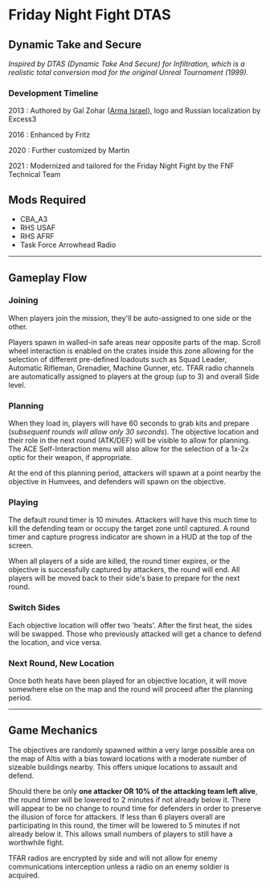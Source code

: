 # Friday Night Fight DTAS

## **Dynamic Take and Secure**

_Inspired by DTAS (Dynamic Take And Secure) for Infiltration, which is a realistic total conversion mod for the original Unreal Tournament (1999)._

### Development Timeline

2013 : Authored by Gal Zohar ([Arma Israel](www.arma-il.info)), logo and Russian localization by Excess3

2016 : Enhanced by Fritz

2020 : Further customized by Martin

2021 : Modernized and tailored for the Friday Night Fight by the FNF Technical Team


## Mods Required

- CBA_A3
- RHS USAF
- RHS AFRF
- Task Force Arrowhead Radio

---

## Gameplay Flow

### **Joining**

When players join the mission, they'll be auto-assigned to one side or the other.

Players spawn in walled-in safe areas near opposite parts of the map. Scroll wheel interaction is enabled on the crates inside this zone allowing for the selection of different pre-defined loadouts such as Squad Leader, Automatic Rifleman, Grenadier, Machine Gunner, etc. TFAR radio channels are automatically assigned to players at the group (up to 3) and overall Side level.

### **Planning**

When they load in, players will have 60 seconds to grab kits and prepare (_subsequent rounds will allow only 30 seconds_). The objective location and their role in the next round (ATK/DEF) will be visible to allow for planning. The ACE Self-Interaction menu will also allow for the selection of a 1x-2x optic for their weapon, if appropriate.

At the end of this planning period, attackers will spawn at a point nearby the objective in Humvees, and defenders will spawn on the objective. 

### **Playing**

The default round timer is 10 minutes. Attackers will have this much time to kill the defending team or occupy the target zone until captured. A round timer and capture progress indicator are shown in a HUD at the top of the screen.

When all players of a side are killed, the round timer expires, or the objective is successfully captured by attackers, the round will end. All players will be moved back to their side's base to prepare for the next round.

### **Switch Sides**

Each objective location will offer two 'heats'. After the first heat, the sides will be swapped. Those who previously attacked will get a chance to defend the location, and vice versa.

### **Next Round, New Location**

Once both heats have been played for an objective location, it will move somewhere else on the map and the round will proceed after the planning period.

---

## Game Mechanics

The objectives are randomly spawned within a very large possible area on the map of Altis with a bias toward locations with a moderate number of sizeable buildings nearby. This offers unique locations to assault and defend.

Should there be only **one attacker OR 10% of the attacking team left alive**, the round timer will be lowered to 2 minutes if not already below it. There will appear to be no change to round time for defenders in order to preserve the illusion of force for attackers. If less than 6 players overall are participating in this round, the timer will be lowered to 5 minutes if not already below it. This allows small numbers of players to still have a worthwhile fight.

TFAR radios are encrypted by side and will not allow for enemy communications interception unless a radio on an enemy soldier is acquired.

